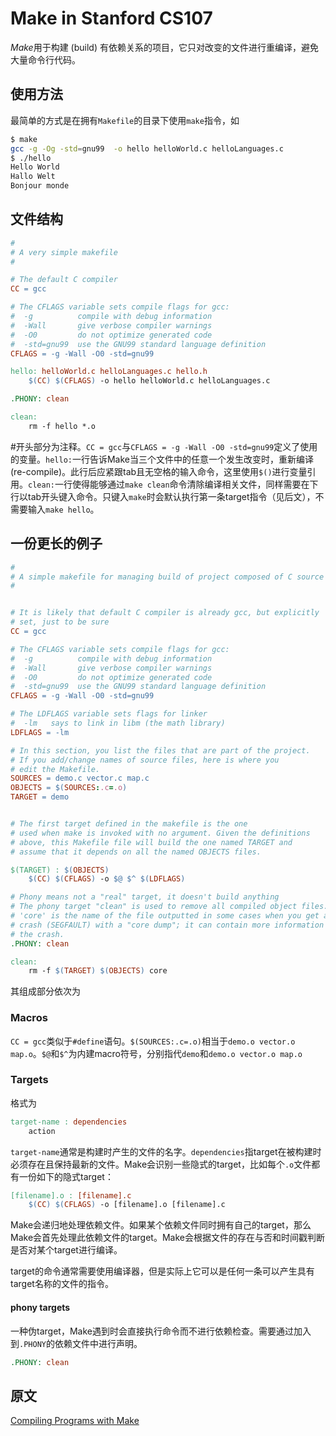 # Make in Stanford CS107

*Make*用于构建 (build) 有依赖关系的项目，它只对改变的文件进行重编译，避免大量命令行代码。

## 使用方法

最简单的方式是在拥有`Makefile`的目录下使用`make`指令，如

~~~bash
$ make
gcc -g -Og -std=gnu99  -o hello helloWorld.c helloLanguages.c
$ ./hello
Hello World
Hallo Welt
Bonjour monde
~~~

## 文件结构

~~~makefile
#
# A very simple makefile
#

# The default C compiler
CC = gcc

# The CFLAGS variable sets compile flags for gcc:
#  -g          compile with debug information
#  -Wall       give verbose compiler warnings
#  -O0         do not optimize generated code
#  -std=gnu99  use the GNU99 standard language definition
CFLAGS = -g -Wall -O0 -std=gnu99

hello: helloWorld.c helloLanguages.c hello.h
    $(CC) $(CFLAGS) -o hello helloWorld.c helloLanguages.c

.PHONY: clean

clean:
    rm -f hello *.o
~~~

#开头部分为注释。`CC = gcc`与`CFLAGS = -g -Wall -O0 -std=gnu99`定义了使用的变量。`hello:`一行告诉Make当三个文件中的任意一个发生改变时，重新编译 (re-compile)。此行后应紧跟tab且无空格的输入命令，这里使用`$()`进行变量引用。`clean:`一行使得能够通过`make clean`命令清除编译相关文件，同样需要在下行以tab开头键入命令。只键入`make`时会默认执行第一条target指令（见后文），不需要输入`make hello`。

## 一份更长的例子

```makefile
#
# A simple makefile for managing build of project composed of C source files.
#


# It is likely that default C compiler is already gcc, but explicitly
# set, just to be sure
CC = gcc

# The CFLAGS variable sets compile flags for gcc:
#  -g          compile with debug information
#  -Wall       give verbose compiler warnings
#  -O0         do not optimize generated code
#  -std=gnu99  use the GNU99 standard language definition
CFLAGS = -g -Wall -O0 -std=gnu99

# The LDFLAGS variable sets flags for linker
#  -lm   says to link in libm (the math library)
LDFLAGS = -lm

# In this section, you list the files that are part of the project.
# If you add/change names of source files, here is where you
# edit the Makefile.
SOURCES = demo.c vector.c map.c
OBJECTS = $(SOURCES:.c=.o)
TARGET = demo


# The first target defined in the makefile is the one
# used when make is invoked with no argument. Given the definitions
# above, this Makefile file will build the one named TARGET and
# assume that it depends on all the named OBJECTS files.

$(TARGET) : $(OBJECTS)
    $(CC) $(CFLAGS) -o $@ $^ $(LDFLAGS)

# Phony means not a "real" target, it doesn't build anything
# The phony target "clean" is used to remove all compiled object files.
# 'core' is the name of the file outputted in some cases when you get a
# crash (SEGFAULT) with a "core dump"; it can contain more information about
# the crash.
.PHONY: clean

clean:
    rm -f $(TARGET) $(OBJECTS) core
```

其组成部分依次为

### Macros

`CC = gcc`类似于`#define`语句。`$(SOURCES:.c=.o)`相当于`demo.o vector.o map.o`。`$@`和`$^`为内建macro符号，分别指代`demo`和`demo.o vector.o map.o`

### Targets

格式为

```makefile
target-name : dependencies
    action
```

`target-name`通常是构建时产生的文件的名字。`dependencies`指target在被构建时必须存在且保持最新的文件。Make会识别一些隐式的target，比如每个`.o`文件都有一份如下的隐式target：

```makefile
[filename].o : [filename].c
    $(CC) $(CFLAGS) -o [filename].o [filename].c
```

Make会递归地处理依赖文件。如果某个依赖文件同时拥有自己的target，那么Make会首先处理此依赖文件的target。Make会根据文件的存在与否和时间戳判断是否对某个target进行编译。

target的命令通常需要使用编译器，但是实际上它可以是任何一条可以产生具有target名称的文件的指令。

#### phony targets

一种伪target，Make遇到时会直接执行命令而不进行依赖检查。需要通过加入到`.PHONY`的依赖文件中进行声明。

```makefile
.PHONY: clean
```

## 原文

[Compiling Programs with Make](https://web.stanford.edu/class/cs107/resources/make)